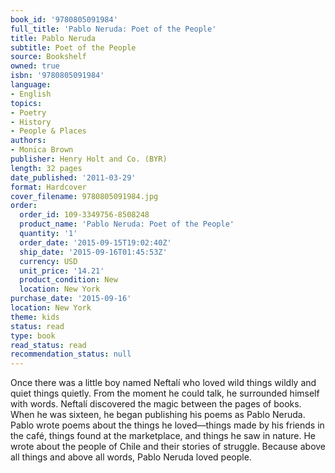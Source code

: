```yaml
---
book_id: '9780805091984'
full_title: 'Pablo Neruda: Poet of the People'
title: Pablo Neruda
subtitle: Poet of the People
source: Bookshelf
owned: true
isbn: '9780805091984'
language:
- English
topics:
- Poetry
- History
- People & Places
authors:
- Monica Brown
publisher: Henry Holt and Co. (BYR)
length: 32 pages
date_published: '2011-03-29'
format: Hardcover
cover_filename: 9780805091984.jpg
order:
  order_id: 109-3349756-8508248
  product_name: 'Pablo Neruda: Poet of the People'
  quantity: '1'
  order_date: '2015-09-15T19:02:40Z'
  ship_date: '2015-09-16T01:45:53Z'
  currency: USD
  unit_price: '14.21'
  product_condition: New
  location: New York
purchase_date: '2015-09-16'
location: New York
theme: kids
status: read
type: book
read_status: read
recommendation_status: null
---
```

Once there was a little boy named Neftalí who loved wild things wildly and quiet things quietly. From the moment he could talk, he surrounded himself with words. Neftalí discovered the magic between the pages of books. When he was sixteen, he began publishing his poems as Pablo Neruda.
Pablo wrote poems about the things he loved—things made by his friends in the café, things found at the marketplace, and things he saw in nature. He wrote about the people of Chile and their stories of struggle. Because above all things and above all words, Pablo Neruda loved people.
